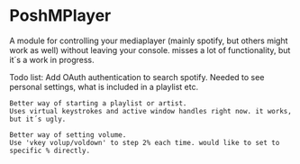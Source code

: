 # PoshMPlayer
A module for controlling your mediaplayer (mainly spotify, but others might work as well) without leaving your console. 
misses a lot of functionality, but it´s a work in progress.

Todo list:
	Add OAuth authentication to search spotify. 
	Needed to see personal settings, what is included in a playlist etc.

	Better way of starting a playlist or artist. 
	Uses virtual keystrokes and active window handles right now. it works, but it´s ugly.

	Better way of setting volume.
	Use 'vkey volup/voldown' to step 2% each time. would like to set to specific % directly.  
	